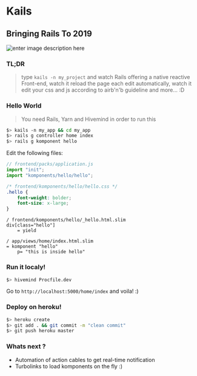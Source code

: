 
# Kails
## Bringing Rails To 2019
![enter image description here](http://www.primeale.fr/wp-content/uploads/2016/01/4_choux.jpg)
### TL;DR
> type ```kails -n my_project``` and watch Rails offering a native reactive Front-end, watch it reload the page each edit automatically, watch it edit your css and js according to airb'n'b guideline and more... :D

### Hello World

> You need Rails, Yarn and Hivemind in order to run this

```bash
$> kails -n my_app && cd my_app
$> rails g controller home index
$> rails g komponent hello
```
Edit the following files:
```javascript
// frontend/packs/application.js
import "init";
import "komponents/hello/hello";
```
```css
/* frontend/komponents/hello/hello.css */
.hello {
	font-weight: bolder;
	font-size: x-large;
}
```
```slim
/ frontend/komponents/hello/_hello.html.slim
div[class="hello"]
	= yield
```
```slim
/ app/views/home/index.html.slim
= komponent "hello"
	p= "this is inside hello"
```
### Run it localy!
```bash
$> hivemind Procfile.dev
```
Go to ``` http://localhost:5000/home/index ``` and voila! :)

### Deploy on heroku!
```bash
$> heroku create
$> git add . && git commit -m "clean commit"
$> git push heroku master
```
### Whats next ?
- Automation of action cables to get real-time notification
- Turbolinks to load komponents on the fly :)